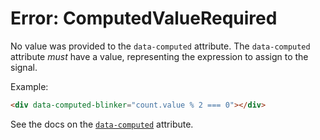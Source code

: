 # Error: ComputedValueRequired

No value was provided to the `data-computed` attribute. The `data-computed` attribute _must_ have a value, representing the expression to assign to the signal.

Example:

```html
<div data-computed-blinker="count.value % 2 === 0"></div>
```

See the docs on the [`data-computed`](https://data-star.dev/reference/plugins_core#computed) attribute.